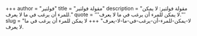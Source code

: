 +++
author = "فولتير"
title = "مقولة فولتير"
description = "مقولة فولتير: لا يمكن للمرء أن يرغب في ما لا يعرف."
quote = '''لا يمكن للمرء أن يرغب في ما لا يعرف.''' 
slug = "لا-يمكن-للمرء-أن-يرغب-في-ما-لا-يعرف"
+++
لا يمكن للمرء أن يرغب في ما لا يعرف.
